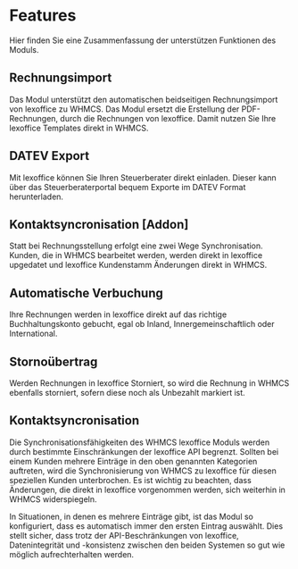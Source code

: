 # Features

Hier finden Sie eine Zusammenfassung der unterstützen Funktionen des Moduls.

## Rechnungsimport

Das Modul unterstützt den automatischen beidseitigen Rechnungsimport von lexoffice zu WHMCS. Das Modul ersetzt die
Erstellung der PDF-Rechnungen, durch die Rechnungen von lexoffice. Damit nutzen Sie Ihre lexoffice Templates direkt in
WHMCS.

## DATEV Export

Mit lexoffice können Sie Ihren Steuerberater direkt einladen. Dieser kann über das Steuerberaterportal bequem Exporte im
DATEV Format herunterladen.

## Kontaktsyncronisation \[Addon\]

Statt bei Rechnungsstellung erfolgt eine zwei Wege Synchronisation. Kunden, die in WHMCS bearbeitet werden, werden
direkt in lexoffice upgedatet und lexoffice Kundenstamm Änderungen direkt in WHMCS.

## Automatische Verbuchung

Ihre Rechnungen werden in lexoffice direkt auf das richtige Buchhaltungskonto gebucht, egal ob Inland,
Innergemeinschaftlich oder International.

## Stornoübertrag

Werden Rechnungen in lexoffice Storniert, so wird die Rechnung in WHMCS ebenfalls storniert, sofern diese noch als
Unbezahlt markiert ist.

## Kontaktsyncronisation

Die Synchronisationsfähigkeiten des WHMCS lexoffice Moduls werden durch bestimmte Einschränkungen der lexoffice API
begrenzt. Sollten bei einem Kunden mehrere Einträge in den oben genannten Kategorien auftreten, wird die
Synchronisierung von WHMCS zu lexoffice für diesen speziellen Kunden unterbrochen. Es ist wichtig zu beachten, dass
Änderungen, die direkt in lexoffice vorgenommen werden, sich weiterhin in WHMCS widerspiegeln.

In Situationen, in denen
es mehrere Einträge gibt, ist das Modul so konfiguriert, dass es automatisch immer den ersten Eintrag auswählt. Dies
stellt sicher, dass trotz der API-Beschränkungen von lexoffice, Datenintegrität und -konsistenz zwischen den beiden
Systemen so gut wie möglich aufrechterhalten werden.